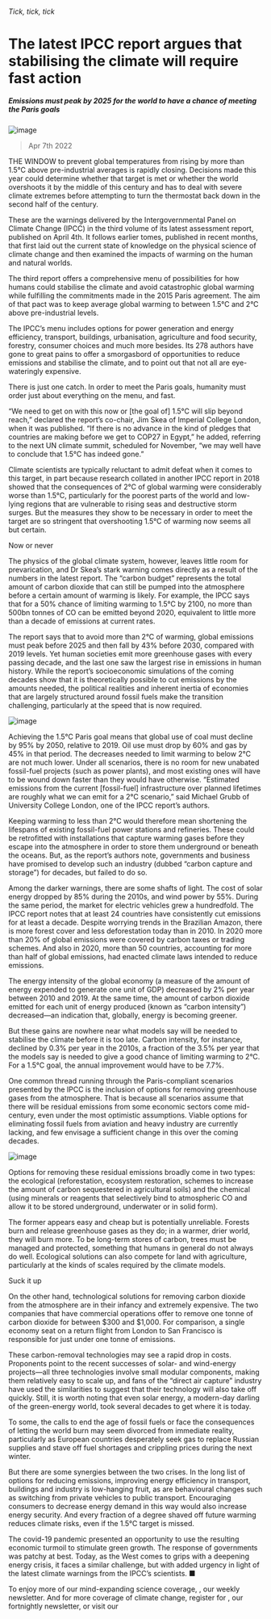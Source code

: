 ###### Tick, tick, tick
# The latest IPCC report argues that stabilising the climate will require fast action 
##### Emissions must peak by 2025 for the world to have a chance of meeting the Paris goals 
![image](images/20220409_STP001_0.jpg) 
> Apr 7th 2022 
THE WINDOW to prevent global temperatures from rising by more than 1.5°C above pre-industrial averages is rapidly closing. Decisions made this year could determine whether that target is met or whether the world overshoots it by the middle of this century and has to deal with severe climate extremes before attempting to turn the thermostat back down in the second half of the century.
These are the warnings delivered by the Intergovernmental Panel on Climate Change (IPCC) in the third volume of its latest assessment report, published on April 4th. It follows earlier tomes, published in recent months, that first laid out the current state of knowledge on the physical science of climate change and then examined the impacts of warming on the human and natural worlds.

The third report offers a comprehensive menu of possibilities for how humans could stabilise the climate and avoid catastrophic global warming while fulfilling the commitments made in the 2015 Paris agreement. The aim of that pact was to keep average global warming to between 1.5°C and 2°C above pre-industrial levels.
The IPCC’s menu includes options for power generation and energy efficiency, transport, buildings, urbanisation, agriculture and food security, forestry, consumer choices and much more besides. Its 278 authors have gone to great pains to offer a smorgasbord of opportunities to reduce emissions and stabilise the climate, and to point out that not all are eye-wateringly expensive.
There is just one catch. In order to meet the Paris goals, humanity must order just about everything on the menu, and fast.
“We need to get on with this now or [the goal of] 1.5°C will slip beyond reach,” declared the report’s co-chair, Jim Skea of Imperial College London, when it was published. “If there is no advance in the kind of pledges that countries are making before we get to COP27 in Egypt,” he added, referring to the next UN climate summit, scheduled for November, “we may well have to conclude that 1.5°C has indeed gone.”
Climate scientists are typically reluctant to admit defeat when it comes to this target, in part because research collated in another IPCC report in 2018 showed that the consequences of 2°C of global warming were considerably worse than 1.5°C, particularly for the poorest parts of the world and low-lying regions that are vulnerable to rising seas and destructive storm surges. But the measures they show to be necessary in order to meet the target are so stringent that overshooting 1.5°C of warming now seems all but certain.
Now or never
The physics of the global climate system, however, leaves little room for prevarication, and Dr Skea’s stark warning comes directly as a result of the numbers in the latest report. The “carbon budget” represents the total amount of carbon dioxide that can still be pumped into the atmosphere before a certain amount of warming is likely. For example, the IPCC says that for a 50% chance of limiting warming to 1.5°C by 2100, no more than 500bn tonnes of CO can be emitted beyond 2020, equivalent to little more than a decade of emissions at current rates.
The report says that to avoid more than 2°C of warming, global emissions must peak before 2025 and then fall by 43% before 2030, compared with 2019 levels. Yet human societies emit more greenhouse gases with every passing decade, and the last one saw the largest rise in emissions in human history. While the report’s socioeconomic simulations of the coming decades show that it is theoretically possible to cut emissions by the amounts needed, the political realities and inherent inertia of economies that are largely structured around fossil fuels make the transition challenging, particularly at the speed that is now required.
![image](images/20220409_STC093.png) 

Achieving the 1.5°C Paris goal means that global use of coal must decline by 95% by 2050, relative to 2019. Oil use must drop by 60% and gas by 45% in that period. The decreases needed to limit warming to below 2°C are not much lower. Under all scenarios, there is no room for new unabated fossil-fuel projects (such as power plants), and most existing ones will have to be wound down faster than they would have otherwise. “Estimated emissions from the current [fossil-fuel] infrastructure over planned lifetimes are roughly what we can emit for a 2°C scenario,” said Michael Grubb of University College London, one of the IPCC report’s authors.
Keeping warming to less than 2°C would therefore mean shortening the lifespans of existing fossil-fuel power stations and refineries. These could be retrofitted with installations that capture warming gases before they escape into the atmosphere in order to store them underground or beneath the oceans. But, as the report’s authors note, governments and business have promised to develop such an industry (dubbed “carbon capture and storage”) for decades, but failed to do so.
Among the darker warnings, there are some shafts of light. The cost of solar energy dropped by 85% during the 2010s, and wind power by 55%. During the same period, the market for electric vehicles grew a hundredfold. The IPCC report notes that at least 24 countries have consistently cut emissions for at least a decade. Despite worrying trends in the Brazilian Amazon, there is more forest cover and less deforestation today than in 2010. In 2020 more than 20% of global emissions were covered by carbon taxes or trading schemes. And also in 2020, more than 50 countries, accounting for more than half of global emissions, had enacted climate laws intended to reduce emissions.
The energy intensity of the global economy (a measure of the amount of energy expended to generate one unit of GDP) decreased by 2% per year between 2010 and 2019. At the same time, the amount of carbon dioxide emitted for each unit of energy produced (known as “carbon intensity”) decreased—an indication that, globally, energy is becoming greener.
But these gains are nowhere near what models say will be needed to stabilise the climate before it is too late. Carbon intensity, for instance, declined by 0.3% per year in the 2010s, a fraction of the 3.5% per year that the models say is needed to give a good chance of limiting warming to 2°C. For a 1.5°C goal, the annual improvement would have to be 7.7%.
One common thread running through the Paris-compliant scenarios presented by the IPCC is the inclusion of options for removing greenhouse gases from the atmosphere. That is because all scenarios assume that there will be residual emissions from some economic sectors come mid-century, even under the most optimistic assumptions. Viable options for eliminating fossil fuels from aviation and heavy industry are currently lacking, and few envisage a sufficient change in this over the coming decades.
![image](images/20220409_STC091.png) 

Options for removing these residual emissions broadly come in two types: the ecological (reforestation, ecosystem restoration, schemes to increase the amount of carbon sequestered in agricultural soils) and the chemical (using minerals or reagents that selectively bind to atmospheric CO and allow it to be stored underground, underwater or in solid form).
The former appears easy and cheap but is potentially unreliable. Forests burn and release greenhouse gases as they do; in a warmer, drier world, they will burn more. To be long-term stores of carbon, trees must be managed and protected, something that humans in general do not always do well. Ecological solutions can also compete for land with agriculture, particularly at the kinds of scales required by the climate models.
Suck it up
On the other hand, technological solutions for removing carbon dioxide from the atmosphere are in their infancy and extremely expensive. The two companies that have commercial operations offer to remove one tonne of carbon dioxide for between $300 and $1,000. For comparison, a single economy seat on a return flight from London to San Francisco is responsible for just under one tonne of emissions.
These carbon-removal technologies may see a rapid drop in costs. Proponents point to the recent successes of solar- and wind-energy projects—all three technologies involve small modular components, making them relatively easy to scale up, and fans of the “direct air capture” industry have used the similarities to suggest that their technology will also take off quickly. Still, it is worth noting that even solar energy, a modern-day darling of the green-energy world, took several decades to get where it is today.
To some, the calls to end the age of fossil fuels or face the consequences of letting the world burn may seem divorced from immediate reality, particularly as European countries desperately seek gas to replace Russian supplies and stave off fuel shortages and crippling prices during the next winter.
But there are some synergies between the two crises. In the long list of options for reducing emissions, improving energy efficiency in transport, buildings and industry is low-hanging fruit, as are behavioural changes such as switching from private vehicles to public transport. Encouraging consumers to decrease energy demand in this way would also increase energy security. And every fraction of a degree shaved off future warming reduces climate risks, even if the 1.5°C target is missed.
The covid-19 pandemic presented an opportunity to use the resulting economic turmoil to stimulate green growth. The response of governments was patchy at best. Today, as the West comes to grips with a deepening energy crisis, it faces a similar challenge, but with added urgency in light of the latest climate warnings from the IPCC’s scientists. ■
To enjoy more of our mind-expanding science coverage, , our weekly newsletter. And for more coverage of climate change, register for , our fortnightly newsletter, or visit our 
